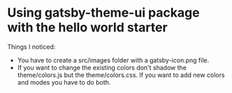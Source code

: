 # Using gatsby-theme-ui package with the hello world starter

Things I noticed:

- You have to create a src/images folder with a gatsby-icon.png file.
- If you want to change the existing colors don't shadow the theme/colors.js but the theme/colors.css. If you want to add new colors and modes you have to do both.
